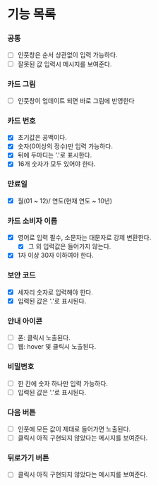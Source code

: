 # 기능 목록

### 공통

- [ ] 인풋창은 순서 상관없이 입력 가능하다.
- [ ] 잘못된 값 입력시 메시지를 보여준다.

### 카드 그림

- [ ] 인풋창이 업데이트 되면 바로 그림에 반영한다

### 카드 번호

- [x] 초기값은 공백이다.
- [x] 숫자(0이상의 정수)만 입력 가능하다.
- [x] 뒤에 두마디는 '.'로 표시한다.
- [x] 16개 숫자가 모두 있어야 한다.

### 만료일

- [x] 월(01 ~ 12)/ 연도(현재 연도 ~ 10년)

### 카드 소비자 이름

- [x] 영어로 입력 필수, 소문자는 대문자로 강제 변환한다.
  - [x] 그 외 입력값은 들어가지 않는다.
- [x] 1자 이상 30자 이하여야 한다.

### 보안 코드

- [x] 세자리 숫자로 입력해야 한다.
- [x] 입력된 값은 '.'로 표시된다.

### 안내 아이콘

- [ ] 폰: 클릭시 노출된다.
- [ ] 웹: hover 및 클릭시 노출된다.

### 비밀번호

- [ ] 한 칸에 숫자 하나만 입력 가능하다.
- [ ] 입력된 값은 '.'로 표시된다.

### 다음 버튼

- [ ] 인풋에 모든 값이 제대로 들어가면 노출된다.
- [ ] 클릭시 아직 구현되지 않았다는 메시지를 보여준다.

### 뒤로가기 버튼

- [ ] 클릭시 아직 구현되지 않았다는 메시지를 보여준다.
